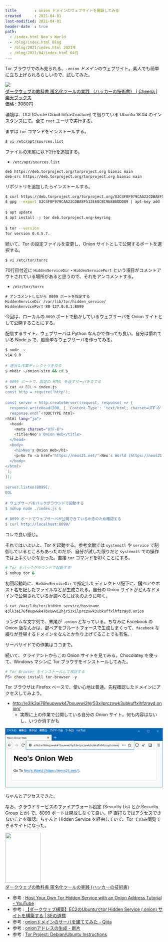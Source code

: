 ```yaml
---
title        : onion ドメインのウェブサイトを開設してみる
created      : 2021-04-01
last-modified: 2021-04-01
header-date  : true
path:
  - /index.html Neo's World
  - /blog/index.html Blog
  - /blog/2021/index.html 2021年
  - /blog/2021/04/index.html 04月
---
```


Tor ブラウザでのみ見られる、*`.onion` ドメイン*のウェブサイト。素人でも簡単に立ち上げられるらしいので、試してみた。

<div class="ad-rakuten">
  <div class="ad-rakuten-image">
    <a href="https://hb.afl.rakuten.co.jp/hgc/g00q0722.waxyc9ff.g00q0722.waxyd017/?pc=https%3A%2F%2Fitem.rakuten.co.jp%2Fbook%2F16047464%2F&amp;m=http%3A%2F%2Fm.rakuten.co.jp%2Fbook%2Fi%2F19763713%2F">
      <img src="https://thumbnail.image.rakuten.co.jp/@0_mall/book/cabinet/2414/9784781702414.jpg?_ex=128x128">
    </a>
  </div>
  <div class="ad-rakuten-info">
    <div class="ad-rakuten-title">
      <a href="https://hb.afl.rakuten.co.jp/hgc/g00q0722.waxyc9ff.g00q0722.waxyd017/?pc=https%3A%2F%2Fitem.rakuten.co.jp%2Fbook%2F16047464%2F&amp;m=http%3A%2F%2Fm.rakuten.co.jp%2Fbook%2Fi%2F19763713%2F">ダークウェブの教科書 匿名化ツールの実践 （ハッカーの技術書） [ Cheena ]</a>
    </div>
    <div class="ad-rakuten-shop">
      <a href="https://hb.afl.rakuten.co.jp/hgc/g00q0722.waxyc9ff.g00q0722.waxyd017/?pc=https%3A%2F%2Fwww.rakuten.co.jp%2Fbook%2F&amp;m=http%3A%2F%2Fm.rakuten.co.jp%2Fbook%2F">楽天ブックス</a>
    </div>
    <div class="ad-rakuten-price">価格 : 3080円</div>
  </div>
</div>

環境は、OCI (Oracle Cloud Infrastructure) で借りている Ubuntu 18.04 のインスタンスにて。全て `root` ユーザで実行する。

まずは `tor` コマンドをインストールする。

```bash
$ vi /etc/apt/sources.list
```

ファイルの末尾に以下2行を追加する。

- `/etc/apt/sources.list`

```
deb https://deb.torproject.org/torproject.org bionic main
deb-src https://deb.torproject.org/torproject.org bionic main
```

リポジトリを追加したらインストールする。

```bash
$ curl https://deb.torproject.org/torproject.org/A3C4F0F979CAA22CDBA8F512EE8CBC9E886DDD89.asc | gpg --import
$ gpg --export A3C4F0F979CAA22CDBA8F512EE8CBC9E886DDD89 | apt-key add -

$ apt update
$ apt install -y tor deb.torproject.org-keyring

$ tor --version
Tor version 0.4.5.7.
```

続いて、Tor の設定ファイルを変更し、Onion サイトとして公開するポートを選択する。

```bash
$ vi /etc/tor/torrc
```

70行目付近に `HiddenServiceDir`・`HiddenServicePort` という項目がコメントアウトされている場所があると思うので、それをアンコメントする。

- `/etc/tor/torrc`

```
# アンコメントしながら 8099 ポートを指定する
HiddenServiceDir /var/lib/tor/hidden_service/
HiddenServicePort 80 127.0.0.1:8099
```

今回は、ローカルの `8099` ポートで動かしているウェブサーバを Onion サイトとして公開することにする。

配信するサイト、ウェブサーバは Python なんかで作っても良い。自分は慣れている Node.js で、超簡単なウェブサーバを作ってみる。

```bash
$ node -v
v14.8.0

# 適当な作業ディレクトリを作る
$ mkdir ~/onion-site && cd $_

# 8099 ポートで、固定の HTML を返すサーバを立てる
$ cat << EOL > index.js
const http = require('http');

const server = http.createServer((request, response) => {
  response.writeHead(200, { 'Content-Type': 'text/html; charset=UTF-8' });
  response.end(`<!DOCTYPE html>
<html lang="ja">
  <head>
    <meta charset="UTF-8">
    <title>Neo's Onion Web</title>
  </head>
  <body>
    <h1>Neo's Onion Web</h1>
    <p>Go To <a href="https://neos21.net/">Neo's World (https://neos21.net/)</a>.</p>
  </body>
</html>
`);
});

server.listen(8099);
EOL

# ウェブサーバをバックグラウンドで起動する
$ nohup node ./index.js &

# 8099 ポートでウェブサーバが公開できているか念のため確認する
$ curl http://localhost:8099/
```

コレで良い感じ。

それではいよいよ、Tor を起動する。参考文献では `systemctl` や `service` で制御しているところもあったのだが、自分が試した限りだと `systemctl` での操作では上手くいかなかった。直接 `tor` コマンドを叩くことにする。

```bash
# Tor をバックグラウンドで起動する
$ nohup tor &
```

初回起動時に、`HiddenServiceDir` で指定したディレクトリ配下に、鍵ペアやホスト名を記したファイルなどが生成される。自分の Onion サイトがどんなドメインで公開されているか調べるには次のように叩く。

```bash
$ cat /var/lib/tor/hidden_service/hostname
e3lk3ai76feupwwk47bxuwwi2hjr53xilprczxwk3ubkuffxlhfzrayd.onion
```

ランダムな文字列で、末尾が `.onion` となっている。ちなみに Facebook の Onion 版なんかは、鍵ペアをブルートフォースで生成しまくって、`facebook` な綴りが登場するドメインをなんとか作り上げてることでも有名。

サーバサイドでの作業はココまで。

続いて、クライアントからこの Onion サイトを見てみる。Chocolatey を使って、Windows マシンに Tor ブラウザをインストールしてみた。

```powershell
# Tor Browser をインストールして検証する
PS> choco install tor-browser -y
```

Tor ブラウザは Firefox ベースで、使い心地は普通。先程確認したドメインにアクセスしてみよう。

- <http://e3lk3ai76feupwwk47bxuwwi2hjr53xilprczxwk3ubkuffxlhfzrayd.onion/>
  - 実際に上の作業で公開している自分の Onion サイト。何も内容はないし、いつか消すかも

![実際の様子](01-01-01.png)

ちゃんとアクセスできた。

なお、クラウドサービスのファイアウォール設定 (Security List とか Security Group とか) で、8099 ポートは開放しなくて良い。IP 直打ちではアクセスできないことを確認。ちゃんと Hidden Service を経由していて、Tor でのみ閲覧できるサイトになった。

<div class="ad-amazon">
  <div class="ad-amazon-image">
    <a href="https://www.amazon.co.jp/dp/4781702414?tag=neos21-22&amp;linkCode=osi&amp;th=1&amp;psc=1">
      <img src="https://m.media-amazon.com/images/I/51K7Kyb7XOL._SL160_.jpg" width="113" height="160">
    </a>
  </div>
  <div class="ad-amazon-info">
    <div class="ad-amazon-title">
      <a href="https://www.amazon.co.jp/dp/4781702414?tag=neos21-22&amp;linkCode=osi&amp;th=1&amp;psc=1">ダークウェブの教科書 匿名化ツールの実践 (ハッカーの技術書)</a>
    </div>
  </div>
</div>

- 参考 : [Host Your Own Tor Hidden Service with an Onion Address Tutorial - YouTube](https://www.youtube.com/watch?v=GVMjk9pj2Cw)
- 参考 : [【ダークウェブ構築】EC2のUbuntuでtor Hidden Service (.onion) サイトを構築する | SEの道標](https://milestone-of-se.nesuke.com/product/oss/construct-tor-site-with-ubuntu/amp/)
- 参考 : [onionドメインのサーバを建ててみた - Qiita](https://qiita.com/charichuma_hack/items/ba3fc74f73f1929ef50b)
- 参考 : [onionアドレスの生成 - 断片](http://epcnt19.hatenablog.com/entry/2017/04/16/200745)
- 参考 : [Tor Project: Debian/Ubuntu Instructions](https://2019.www.torproject.org/docs/debian.html.en)
